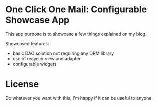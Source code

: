 # One Click One Mail: Configurable Showcase App #

This app purpose is to showcase a few things explained on my blog.

Showcased features:
- basic DAO solution not requiring any ORM library
- use of recycler view and adapter
- configurable widgets

# License #

Do whatever you want with this, I'm happy if it can be useful to anyone.
